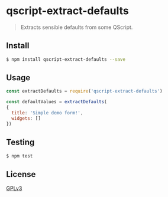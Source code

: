 # qscript-extract-defaults

> Extracts sensible defaults from some QScript.

## <a name="install"></a>Install
```bash
$ npm install qscript-extract-defaults --save
```

## <a name="usage"></a>Usage

```javascript
const extractDefaults = require('qscript-extract-defaults')

const defaultValues = extractDefaults(
{
  title: 'Simple demo form!',
  widgets: []
})

```

## <a name="test"></a>Testing

```bash
$ npm test
```

## <a name="license"></a>License
[GPLv3](https://github.com/wmfs/viewscript/blob/master/LICENSE)
